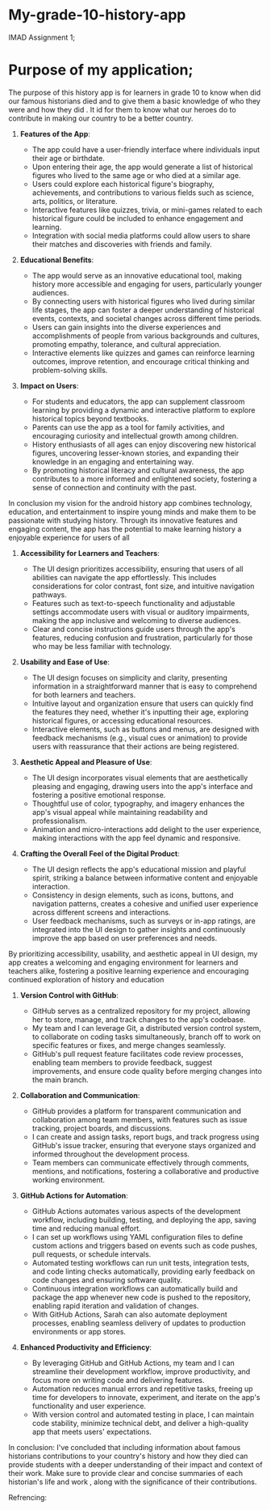 # My-grade-10-history-app
IMAD Assignment 1;
# Purpose of my application;
The purpose of this history app is for learners in grade 10 to know when did our famous historians died and to give them a basic knowledge of who they were and how they did . It id for them to know what our heroes do to contribute in making our country to be a better country.

1. **Features of the App**:
   - The app could have a user-friendly interface where individuals input their age or birthdate.
   - Upon entering their age, the app would generate a list of historical figures who lived to the same age or who died at a similar age.
   - Users could explore each historical figure's biography, achievements, and contributions to various fields such as science, arts, politics, or literature.
   - Interactive features like quizzes, trivia, or mini-games related to each historical figure could be included to enhance engagement and learning.
   - Integration with social media platforms could allow users to share their matches and discoveries with friends and family.

2. **Educational Benefits**:
   - The app would serve as an innovative educational tool, making history more accessible and engaging for users, particularly younger audiences.
   - By connecting users with historical figures who lived during similar life stages, the app can foster a deeper understanding of historical events, contexts, and societal changes across different time periods.
   - Users can gain insights into the diverse experiences and accomplishments of people from various backgrounds and cultures, promoting empathy, tolerance, and cultural appreciation.
   - Interactive elements like quizzes and games can reinforce learning outcomes, improve retention, and encourage critical thinking and problem-solving skills.

3. **Impact on Users**:
   - For students and educators, the app can supplement classroom learning by providing a dynamic and interactive platform to explore historical topics beyond textbooks.
   - Parents can use the app as a tool for family activities, and encouraging curiosity and intellectual growth among children.
   - History enthusiasts of all ages can enjoy discovering new historical figures, uncovering lesser-known stories, and expanding their knowledge in an engaging and entertaining way.
   - By promoting historical literacy and cultural awareness, the app contributes to a more informed and enlightened society, fostering a sense of connection and continuity with the past.

In conclusion my vision for the android  history app combines technology, education, and entertainment to inspire young minds and make them to be passionate with studying history. Through its innovative features and engaging content, the app has the potential to make learning history a enjoyable experience for users of all

1. **Accessibility for Learners and Teachers**:
   - The UI design prioritizes accessibility, ensuring that users of all abilities can navigate the app effortlessly. This includes considerations for color contrast, font size, and intuitive navigation pathways.
   - Features such as text-to-speech functionality and adjustable settings accommodate users with visual or auditory impairments, making the app inclusive and welcoming to diverse audiences.
   - Clear and concise instructions guide users through the app's features, reducing confusion and frustration, particularly for those who may be less familiar with technology.

2. **Usability and Ease of Use**:
   - The UI design focuses on simplicity and clarity, presenting information in a straightforward manner that is easy to comprehend for both learners and teachers.
   - Intuitive layout and organization ensure that users can quickly find the features they need, whether it's inputting their age, exploring historical figures, or accessing educational resources.
   - Interactive elements, such as buttons and menus, are designed with feedback mechanisms (e.g., visual cues or animation) to provide users with reassurance that their actions are being registered.

3. **Aesthetic Appeal and Pleasure of Use**:
   - The UI design incorporates visual elements that are aesthetically pleasing and engaging, drawing users into the app's interface and fostering a positive emotional response.
   - Thoughtful use of color, typography, and imagery enhances the app's visual appeal while maintaining readability and professionalism.
   - Animation and micro-interactions add delight to the user experience, making interactions with the app feel dynamic and responsive.

4. **Crafting the Overall Feel of the Digital Product**:
   - The UI design reflects the app's educational mission and playful spirit, striking a balance between informative content and enjoyable interaction.
   - Consistency in design elements, such as icons, buttons, and navigation patterns, creates a cohesive and unified user experience across different screens and interactions.
   - User feedback mechanisms, such as surveys or in-app ratings, are integrated into the UI design to gather insights and continuously improve the app based on user preferences and needs.

By prioritizing accessibility, usability, and aesthetic appeal in UI design, my app creates a welcoming and engaging environment for learners and teachers alike, fostering a positive learning experience and encouraging continued exploration of history and education 

1. **Version Control with GitHub**:
   - GitHub serves as a centralized repository for my project, allowing her to store, manage, and track changes to the app's codebase.
   - My team and I can leverage Git, a distributed version control system, to collaborate on coding tasks simultaneously, branch off to work on specific features or fixes, and merge changes seamlessly.
   - GitHub's pull request feature facilitates code review processes, enabling team members to provide feedback, suggest improvements, and ensure code quality before merging changes into the main branch.

2. **Collaboration and Communication**:
   - GitHub provides a platform for transparent communication and collaboration among team members, with features such as issue tracking, project boards, and discussions.
   - I can create and assign tasks, report bugs, and track progress using GitHub's issue tracker, ensuring that everyone stays organized and informed throughout the development process.
   - Team members can communicate effectively through comments, mentions, and notifications, fostering a collaborative and productive working environment.

3. **GitHub Actions for Automation**:
   - GitHub Actions automates various aspects of the development workflow, including building, testing, and deploying the app, saving time and reducing manual effort.
   - I can set up workflows using YAML configuration files to define custom actions and triggers based on events such as code pushes, pull requests, or schedule intervals.
   - Automated testing workflows can run unit tests, integration tests, and code linting checks automatically, providing early feedback on code changes and ensuring software quality.
   - Continuous integration workflows can automatically build and package the app whenever new code is pushed to the repository, enabling rapid iteration and validation of changes.
   - With GitHub Actions, Sarah can also automate deployment processes, enabling seamless delivery of updates to production environments or app stores.

4. **Enhanced Productivity and Efficiency**:
   - By leveraging GitHub and GitHub Actions, my team and I can streamline their development workflow, improve productivity, and focus more on writing code and delivering features.
   - Automation reduces manual errors and repetitive tasks, freeing up time for developers to innovate, experiment, and iterate on the app's functionality and user experience.
   - With version control and automated testing in place, I can maintain code stability, minimize technical debt, and deliver a high-quality app that meets users' expectations.





In conclusion: I've concluded that including information about famous historians contributions to your country's history and how they died can provide students with a deeper understanding of their impact and context of their work. Make sure to provide clear and concise summaries of each historian's life and work , along with the significance of their contributions.

Refrencing:


